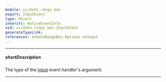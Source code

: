 ```yaml
---
module: ui/date_range_box
export: InputEvent
type: Object
inherits: NativeEventInfo
uid: ui/date_range_box:InputEvent
generateTypeLink: 
references: dxDateRangeBox.Options.onInput
---
```

---
##### shortDescription
The type of the [input]({basewidgetpath}/Events/#input) event handler's argument.

---
<!-- Description goes here -->